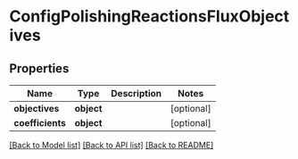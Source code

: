 # ConfigPolishingReactionsFluxObjectives

## Properties
Name | Type | Description | Notes
------------ | ------------- | ------------- | -------------
**objectives** | **object** |  | [optional] 
**coefficients** | **object** |  | [optional] 

[[Back to Model list]](../README.md#documentation-for-models) [[Back to API list]](../README.md#documentation-for-api-endpoints) [[Back to README]](../README.md)

